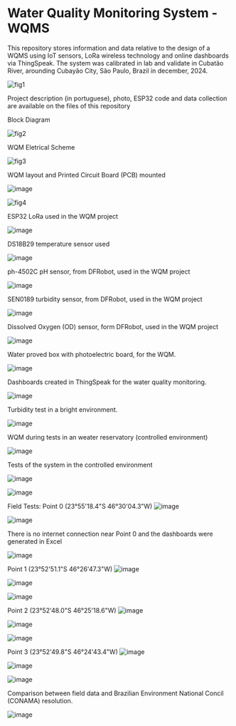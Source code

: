 # Water Quality Monitoring System - WQMS
This repository stores information and data relative to the design of a WQMS using IoT sensors, LoRa wireless technology and online dashboards via ThingSpeak.
The system was calibrated in lab and validate in Cubatão River, arounding Cubayão City, São Paulo, Brazil in december, 2024.

![fig1](https://github.com/user-attachments/assets/d5e1cad3-5fbc-45e7-90d6-4c36dc2c59e7)

Project description (in portuguese), photo, ESP32 code and data collection are available on the files of this repository

Block Diagram

![fig2](https://github.com/user-attachments/assets/0d620d1c-dc71-46ef-a830-34f476433abd)

WQM Eletrical Scheme

![fig3](https://github.com/user-attachments/assets/a2f89c7e-b1bd-446d-a580-cdd9fa7415e6)

WQM layout and Printed Circuit Board (PCB) mounted

![image](https://github.com/user-attachments/assets/c74bba4e-e635-4dca-be7e-78a7bf1d6ff0)


![fig4](https://github.com/user-attachments/assets/d0047c74-720b-4684-82c3-e8f5406dc658)

ESP32 LoRa used in the WQM project

![image](https://github.com/user-attachments/assets/0b197279-cd54-4357-a2b8-7bf1e4676155)

DS18B29 temperature sensor used

![image](https://github.com/user-attachments/assets/29d64b6d-fc7c-40b0-a594-cc9acffb51ab)

ph-4502C pH sensor, from DFRobot, used in the WQM project

![image](https://github.com/user-attachments/assets/f78e9383-9722-433d-b029-4ad98b8d3abb)

SEN0189 turbidity sensor, from DFRobot, used in the WQM project

![image](https://github.com/user-attachments/assets/b281312c-1745-4fa9-86b0-bf10622d1f78)

Dissolved Oxygen (OD) sensor, form DFRobot, used in the WQM project

![image](https://github.com/user-attachments/assets/0e077cca-3de3-42ae-ae47-c1bd2f51f872)

Water proved box with photoelectric board, for the WQM.

![image](https://github.com/user-attachments/assets/ab02d6d2-5c2e-4c06-a26c-7cfc0ff5ebd5)

Dashboards created in ThingSpeak for the water quality monitoring.

![image](https://github.com/user-attachments/assets/21abffdb-ff73-4650-a51f-4271d6b0f899)

Turbidity test in a bright environment.

![image](https://github.com/user-attachments/assets/85bc1d6c-4903-409d-95d1-cc8c31c3c4ee)

WQM during tests in an weater reservatory (controlled environment)

![image](https://github.com/user-attachments/assets/57a12e75-6dd6-4c36-97d2-8b890756b1ba)

Tests of the system in the controlled environment

![image](https://github.com/user-attachments/assets/c5b7e752-2800-4edf-a209-23e36fb8e5b1)

![image](https://github.com/user-attachments/assets/5a9dc30d-0800-45c1-b77b-dd47e5b9db8c)

Field Tests:
Point 0 (23°55'18.4"S 46°30'04.3"W)
![image](https://github.com/user-attachments/assets/1264b2c1-5a2d-4780-bd8b-7868f40f7143)

![image](https://github.com/user-attachments/assets/7c37a090-2eed-474e-ba8d-fca534d8d265)

There is no internet connection near Point 0 and the dashboards were generated in Excel

![image](https://github.com/user-attachments/assets/ec3a2bb5-c68e-4130-bf87-077355c7153d)

Point 1 (23°52'51.1"S 46°26'47.3"W)
![image](https://github.com/user-attachments/assets/b632d050-b39a-4d52-ba04-5a14ef06d0be)

![image](https://github.com/user-attachments/assets/2e8c6d22-8d0d-4fba-af9b-0846fb503622)

![image](https://github.com/user-attachments/assets/00feced5-1e1f-4365-bc82-2942a66909fd)

Point 2 (23°52'48.0"S 46°25'18.6"W)
![image](https://github.com/user-attachments/assets/88bba51c-4c3f-4a7f-95c5-96391b65ea0f)

![image](https://github.com/user-attachments/assets/9cdf9aa4-cde4-43c6-879e-711865c1abec)

![image](https://github.com/user-attachments/assets/0ebee277-bd5a-4cef-8a75-a1d19e0c9281)

Point 3 (23°52'49.8"S 46°24'43.4"W)
![image](https://github.com/user-attachments/assets/f89bedf8-b9da-4685-8f95-5989334d9b79)

![image](https://github.com/user-attachments/assets/a351e28b-b8ee-4fb3-901a-6eb3527eb7e7)

![image](https://github.com/user-attachments/assets/c34b8d39-93ac-4b47-8583-cead65318b1d)

Comparison between field data and Brazilian Environment National Concil (CONAMA) resolution.

![image](https://github.com/user-attachments/assets/06666233-bb30-4de9-bfe0-51f23b3a9bd6)









